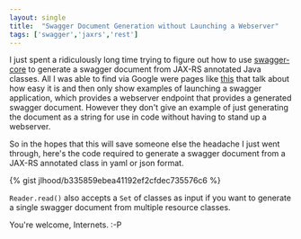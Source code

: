 ```yaml
---
layout: single
title:  "Swagger Document Generation without Launching a Webserver"
tags: ['swagger','jaxrs','rest']
---
```


I just spent a ridiculously long time trying to figure out how to use [swagger-core](https://github.com/swagger-api/swagger-core) to generate
a swagger document from JAX-RS annotated Java classes. All I was able to find via Google were pages like [this](http://dev.haufe.com/generate-swagger/)
that talk about how easy it is and then only show examples of launching a swagger application, which provides a webserver endpoint that provides
a generated swagger document. However they don't give an example of just generating the document as a string for use in code without having to
stand up a webserver.

So in the hopes that this will save someone else the headache I just went through, here's the code required to generate a swagger document from a
JAX-RS annotated class in yaml or json format.

{% gist jlhood/b335859ebea41192ef2cfdec735576c6 %}

`Reader.read()` also accepts a `Set` of classes as input if you want to generate a single swagger document from multiple resource classes.

You're welcome, Internets. :-P
